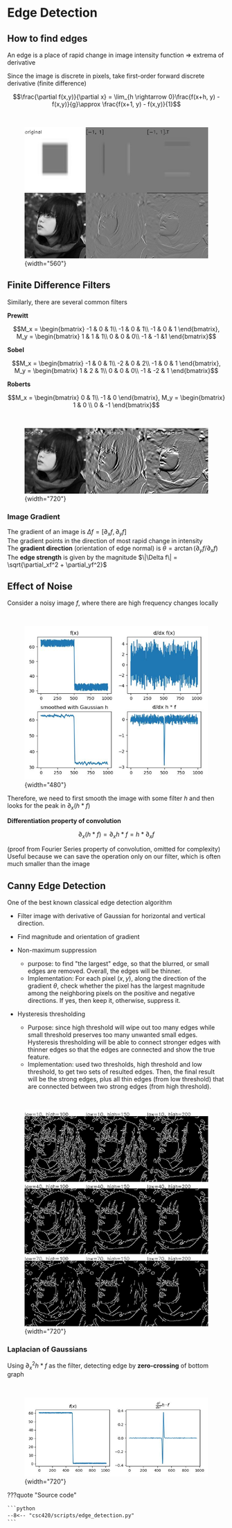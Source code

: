 # Edge Detection

## How to find edges
An edge is a place of rapid change in image intensity function $\Rightarrow$ extrema of derivative

Since the image is discrete in pixels, take first-order forward discrete derivative (finite difference)

$$\frac{\partial f(x,y)}{\partial x} = \lim_{h \rightarrow 0}\frac{f(x+h, y) - f(x,y)}{g}\approx \frac{f(x+1, y) - f(x,y)}{1}$$

​<figure markdown>
![png](assets/edge_detection_1.jpg){width="560"}
</figure>


## Finite Difference Filters
Similarly, there are several common filters

__Prewitt__

$$M_x = \begin{bmatrix}
-1 & 0 & 1\\
-1 & 0 & 1\\
-1 & 0 & 1
\end{bmatrix}, M_y = \begin{bmatrix}
1 & 1 & 1\\
0 & 0 & 0\\
-1 & -1 &1
\end{bmatrix}$$

__Sobel__

$$M_x = \begin{bmatrix}
-1 & 0 & 1\\
-2 & 0 & 2\\
-1 & 0 & 1
\end{bmatrix}, M_y = \begin{bmatrix}
1 & 2 & 1\\
0 & 0 & 0\\
-1 & -2 & 1
\end{bmatrix}$$

__Roberts__

$$M_x = \begin{bmatrix}
0 & 1\\
-1 & 0
\end{bmatrix}, M_y = \begin{bmatrix}
1 & 0 \\
0 & -1
\end{bmatrix}$$

​<figure markdown>
![png](assets/edge_detection_sobel.jpg){width="720"}
</figure>


### Image Gradient
The gradient of an image is $\Delta f = [\partial_x f, \partial_y f]$  
The gradient points in the direction of most rapid change in intensity  
The __gradient direction__ (orientation of edge normal) is $\theta = \arctan(\partial_y f / \partial_x f)$
The __edge strength__ is given by the magnitude $\|\Delta f\| = \sqrt{\partial_xf^2 + \partial_yf^2}$

## Effect of Noise
Consider a noisy image $f$, where there are high frequency changes locally

​<figure markdown>
![png](assets/edge_detection_noise.jpg){width="480"}
</figure>

Therefore, we need to first smooth the image with some filter $h$ and then looks for the peak in $\partial_x (h*f)$

__Differentiation property of convolution__ 

$$\partial_x (h*f) = \partial_x h * f = h * \partial_x f$$

(proof from Fourier Series property of convolution, omitted for complexity)  
Useful because we can save the operation only on our filter, which is often much smaller than the image  

## Canny Edge Detection
One of the best known classical edge detection algorithm

 - Filter image with derivative of Gaussian for horizontal and vertical direction.    
    
 - Find magnitude and orientation of gradient
    
 - Non-maximum suppression
    - purpose: to find "the largest" edge, so that the blurred, or small edges are removed. Overall, the edges will be thinner. 
    - Implementation: For each pixel $(x,y)$, along the direction of the gradient $\theta$, check whether the pixel has the largest magnitude among the neighboring pixels on the positive and negative directions. If yes, then keep it, otherwise, suppress it. 
    
 - Hysteresis thresholding
    - Purpose: since high threshold will wipe out too many edges while small threshold preserves too many unwanted small edges. Hysteresis thresholding will be able to connect stronger edges with thinner edges so that the edges are connected and show the true feature. 
    - Implementation: used two thresholds, high threshold and low threshold, to get two sets of resulted edges. Then, the final result will be the strong edges, plus all thin edges (from low threshold) that are connected between two strong edges (from high threshold).

​<figure markdown>
![png](assets/edge_detection_canny.jpg){width="720"}
</figure>

### Laplacian of Gaussians

Using $\partial^2_x h * f$ as the filter, detecting edge by __zero-crossing__ of bottom graph

​<figure markdown>
![png](assets/edge_detection_log.jpg){width="720"}
</figure>

???quote "Source code"

    ```python 
    --8<-- "csc420/scripts/edge_detection.py"
    ```
    
